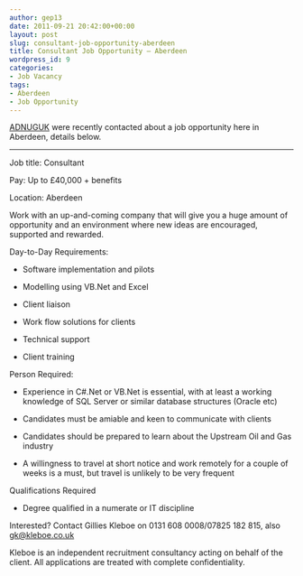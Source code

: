 ```yaml
---
author: gep13
date: 2011-09-21 20:42:00+00:00
layout: post
slug: consultant-job-opportunity-aberdeen
title: Consultant Job Opportunity – Aberdeen
wordpress_id: 9
categories:
- Job Vacancy
tags:
- Aberdeen
- Job Opportunity
---
```


[ADNUGUK](http://www.aberdeendevelopers.co.uk) were recently contacted about a job opportunity here in Aberdeen, details below.




* * *




Job title: Consultant




Pay: Up to £40,000 + benefits




Location: Aberdeen




Work with an up-and-coming company that will give you a huge amount of opportunity and an environment where new ideas are encouraged, supported and rewarded.




Day-to-Day Requirements:






  * Software implementation and pilots


  * Modelling using VB.Net and Excel


  * Client liaison


  * Work flow solutions for clients


  * Technical support


  * Client training




Person Required:






  * Experience in C#.Net or VB.Net is essential, with at least a working knowledge of SQL Server or similar database structures (Oracle etc)


  * Candidates must be amiable and keen to communicate with clients


  * Candidates should be prepared to learn about the Upstream Oil and Gas industry


  * A willingness to travel at short notice and work remotely for a couple of weeks is a must, but travel is unlikely to be very frequent




Qualifications Required






  * Degree qualified in a numerate or IT discipline




Interested? Contact Gillies Kleboe on 0131 608 0008/07825 182 815, also [gk@kleboe.co.uk](mailto:gk@kleboe.co.uk)




Kleboe is an independent recruitment consultancy acting on behalf of the client. All applications are treated with complete confidentiality.
